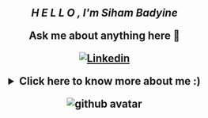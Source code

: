 <h2 align="center">
	<i>H E L L O , I'm Siham Badyine </i> 
	



 
  Ask me about anything here  💬
	  
	

[![Linkedin](https://img.shields.io/badge/linked-in-369?style=flat-square&logo=linkedin&logoColor=white&color=blue)](https://www.linkedin.com/in/siham-badyine)
	  



<details>
 <summary>Click here to know more about me :)</summary>

 <div align="center">
	

 <table><tr><td valign="top" width="50%"><br>I 've started  my curriculum for being a Great Software Engineer to solve problems and help people.
	 

[![Siham Badyine's GitHub stats](https://github-readme-stats.vercel.app/api?username=Sb0009)](https://github.com/Sb0009/github-readme-stats)


### My Story  <p><img src="https://pluspng.com/img-png/github-octocat-png--896.gif" alt="github avatar" width="62px"></p> 
* Hello! I'm Siham Badyine and currently software engineer student in Holberton School  | PARIS |
* I'd be finishing my studies in 2024 and I'm looking for an internship in WebDev | FullStack ||  I’m very interested in Web development.

* During my first year at Holberton, I worked mainly in C language, Python and bash scripting. Thus I’m comfortable with web development in Python with focus on unit testing and building MySQL Databases. 

* I recreated the printf function and Linux Shell with 2 different groups. Thanks to the school learning approach we learned to work collaboratively, in person and remotely.

### My Porfolio project is in Progress 👸💢
* For my portfolio project, I will work with a peer on a mobile application.
a secret application for the moment,  built with swift and X
We learned how to be organised to deliver a working MVC in a manner of a few weeks…


#### If you want to reach out to me, you can message me on:
  - [LinkedIn](https://www.linkedin.com/in/siham-badyine)
  

#### My latest Medium articles:

<!-- MEDIUM-STORY-LIST:START -->
- [Claude Shannon turned dream into reality](https://medium.com/@sihambadyine/claude-shannon-turned-dream-into-reality-a8ee625f790c?source=rss-9894ca830433------2)
- [The Power of Static libraries in C](https://towardsdev.com/the-power-of-static-libraries-in-c-992da4c71820?source=rss-9894ca830433------2)
- [Day-0](https://medium.com/@sihambadyine/day-0-5e7e4d6a2644?source=rss-9894ca830433------2)
- [The Day Before 0:](https://medium.com/@sihambadyine/the-day-before-0-8a7699db2a96?source=rss-9894ca830433------2)
<!-- MEDIUM-STORY-LIST:END -->

### Languages and Tools

<code><img height="42" src="https://raw.githubusercontent.com/github/explore/80688e429a7d4ef2fca1e82350fe8e3517d3494d/topics/c/c.png"></code>

<code><img height="42" src="https://raw.githubusercontent.com/github/explore/80688e429a7d4ef2fca1e82350fe8e3517d3494d/topics/javascript/javascript.png"></code>

<code><img height="42" src="https://raw.githubusercontent.com/github/explore/80688e429a7d4ef2fca1e82350fe8e3517d3494d/topics/python/python.png"></code>

<code><img height="42" src="https://raw.githubusercontent.com/github/explore/80688e429a7d4ef2fca1e82350fe8e3517d3494d/topics/linux/linux.png"></code>




  </td></tr></table></div>
  </details>
 

       

 
 

<p><img src="https://pluspng.com/img-png/github-octocat-png--896.gif" alt="github avatar" width="142px"></p> 


